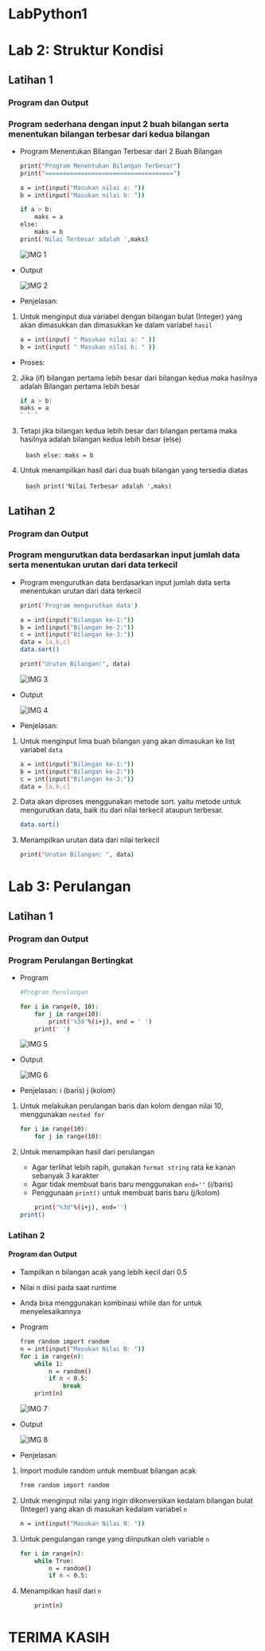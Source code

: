 # LabPython1
# Lab 2: Struktur Kondisi
## Latihan 1
### Program dan Output
### Program sederhana dengan input 2 buah bilangan serta menentukan bilangan terbesar dari kedua bilangan
- Program Menentukan Bilangan Terbesar dari 2 Buah Bilangan

    ```bash
    print("Program Menentukan Bilangan Terbesar")
    print("====================================")

    a = int(input("Masukan nilai a: "))
    b = int(input("Masukan nilai b: "))

    if a > b:
        maks = a
    else:
        maks = b
    print('Nilai Terbesar adalah ',maks)
    ```
    ![IMG 1](screenshoot/Lab2Lat1.3.png)

- Output

    ![IMG 2](screenshoot/Lab2Lat1.2.png)


- Penjelasan:

1. Untuk menginput dua variabel dengan bilangan bulat (Integer) yang akan dimasukkan dan dimasukkan ke dalam variabel `hasil`

    ```bash
    a = int(input( " Masukan nilai a: " ))
    b = int(input( " Masukan nilai b: " ))
    ```

- Proses: 

2. Jika (if) bilangan pertama lebih besar dari bilangan kedua maka hasilnya adalah Bilangan pertama lebih besar

    ```bash
    if a > b:
    maks = a
    ` ` `

3.  Tetapi jika bilangan kedua lebih besar dari bilangan pertama maka hasilnya adalah bilangan kedua lebih besar (else)

    ` ` ` bash
    else:
        maks = b
    ` ` `

4. Untuk menampilkan hasil dari dua buah bilangan yang tersedia diatas

    ` ` ` bash
    print('Nilai Terbesar adalah ',maks)
    ` ` `

## Latihan 2
### Program dan Output
### Program mengurutkan data berdasarkan input jumlah data serta menentukan urutan dari data terkecil
- Program mengurutkan data berdasarkan input jumlah data serta menentukan urutan dari data terkecil

     ```bash
    print('Program mengurutkan data')

    a = int(input("Bilangan ke-1:"))
    b = int(input("Bilangan ke-2:"))
    c = int(input("Bilangan ke-3:"))
    data = [a,b,c]
    data.sort()

    print("Urutan Bilangan:", data)
    ```

    ![IMG 3](screenshoot/Lab2Lat2.3.png)

- Output

    ![IMG 4](screenshoot/Lab2Lat2.2.png)

- Penjelasan:

1. Untuk menginput lima buah bilangan yang akan dimasukan ke list variabel `data`

    ```bash
    a = int(input("Bilangan ke-1:"))
    b = int(input("Bilangan ke-2:"))
    c = int(input("Bilangan ke-3:"))
    data = [a,b,c]
    ```

2. Data akan diproses menggunakan metode sort. yaitu metode untuk mengurutkan data, baik itu dari nilai terkecil ataupun terbesar.

    ```bash
    data.sort()
    ```

3. Menampilkan urutan data dari nilai terkecil

    ```bash
    print("Urutan Bilangan: ", data)
    ```

# Lab 3: Perulangan
## Latihan 1
### Program dan Output
### Program Perulangan Bertingkat
- Program

    ```bash
    #Program Perulangan

    for i in range(0, 10):
        for j in range(10):
            print('%3d'%(i+j), end = ' ')
        print(' ')
    ```

    ![IMG 5](screenshoot/Lab3Lat1.1.png)

- Output

    ![IMG 6](screenshoot/Lab3Lat1.2.png)

- Penjelasan: i (baris) j (kolom)

1. Untuk melakukan perulangan baris dan kolom dengan nilai 10, menggunakan `nested for`

    ```bash
    for i in range(10):
        for j in range(10):
    ```

2. Untuk menampikan hasil dari perulangan
   * Agar terlihat lebih rapih, gunakan `format string` rata ke kanan sebanyak 3 karakter
   * Agar tidak membuat baris baru menggunakan `end=''` (i/baris)
   * Penggunaan `print()` untuk membuat baris baru (j/kolom)

    ```bash
        print("%3d"%(i+j), end='')
    print()
    ```

### Latihan 2
#### Program dan Output
- Tampilkan n bilangan acak yang lebih kecil dari 0.5
- Nilai n diisi pada saat runtime
- Anda bisa menggunakan kombinasi while dan for untuk menyelesaikannya

- Program 

    ```bash
    from random import random
    n = int(input("Masukan Nilai N: "))
    for i in range(n):
        while 1:
            n = random()
            if n < 0.5:
                break
        print(n)
    ```

   ![IMG 7](screenshoot/Lab3Lat2.1.png) 

- Output

    ![IMG 8](screenshoot/Lab3Lat2.2.png) 

- Penjelasan: 
1. Import module random untuk membuat bilangan acak

    ```bash
    from random import random
    ```

2. Untuk menginput nilai yang ingin dikonversikan kedalam bilangan bulat (Integer) yang akan di masukan kedalam variabel `n`

    ```bash
    n = int(input("Masukan Nilai N: "))
    ```

3. Untuk pengulangan range yang diinputkan oleh variable `n`

    ```bash
    for i in range(n):
        while True:
            n = random()
            if n < 0.5:
    ```

4. Menampilkan hasil dari `n`

    ```bash
        print(n)
    ```

# TERIMA KASIH